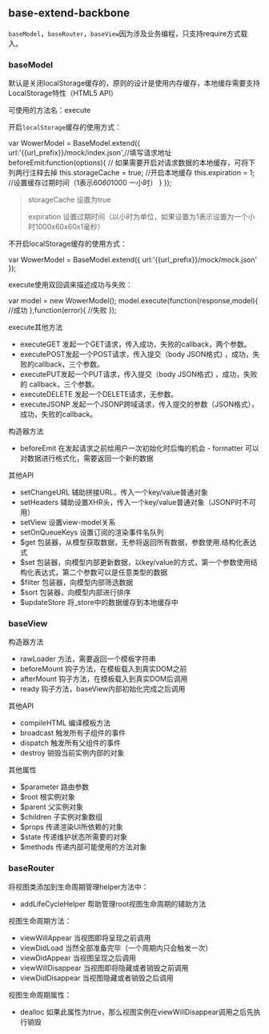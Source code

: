 ## base-extend-backbone

`baseModel`，`baseRouter`，`baseView`因为涉及业务编程，只支持require方式载入。

### baseModel

默认是关闭localStorage缓存的，原则的设计是使用内存缓存，本地缓存需要支持LocalStorage特性（HTML5 API）

可使用的方法名：execute

开启`localStorage`缓存的使用方式：

var WowerModel = BaseModel.extend({
    url:'{{url_prefix}}/mock/index.json',//填写请求地址
	beforeEmit:function(options){
		// 如果需要开启对请求数据的本地缓存，可将下列两行注释去掉
		this.storageCache = true; //开启本地缓存
		this.expiration = 1; //设置缓存过期时间（1表示60*60*1000 一小时）
	}
});

> storageCache 设置为true
>
> expiration 设置过期时间（以小时为单位，如果设置为1表示设置为一个小时1000x60x60x1毫秒）

不开启localStorage缓存的使用方式：

var WowerModel = BaseModel.extend({
    url:'{{url_prefix}}/mock/mock.json'
});

execute使用双回调来描述成功与失败：

var model = new WowerModel();
model.execute(function(response,model){
    //成功
},function(error){
    //失败
});

execute其他方法

- executeGET 发起一个GET请求，传入成功，失败的callback，两个参数。
- executePOST发起一个POST请求，传入提交（body JSON格式) ，成功，失败的callback，三个参数。
- executePUT发起一个PUT请求，传入提交（body JSON格式) ，成功，失败的 callback，三个参数。
- executeDELETE 发起一个DELETE请求，无参数。
- executeJSONP 发起一个JSONP跨域请求，传入提交的参数（JSON格式），成功，失败的callback。

构造器方法

- beforeEmit 在发起请求之前给用户一次初始化时后悔的机会 - formatter 可以对数据进行格式化，需要返回一个新的数据

其他API

- setChangeURL 辅助拼接URL，传入一个key/value普通对象
- setHeaders 辅助设置XHR头，传入一个key/value普通对象（JSONP时不可用）
- setView 设置view-model关系
- setOnQueueKeys 设置订阅的渲染事件名队列
- $get 包装器，从模型获取数据，无参将返回所有数据，参数使用.结构化表达式
- $set 包装器，向模型内部更新数据，以key/value的方式，第一个参数使用结构化表达式，第二个参数可以是任意类型的数据
- $filter 包装器，向模型内部筛选数据
- $sort 包装器，向模型内部进行排序
- $updateStore 将_store中的数据缓存到本地缓存中

### baseView

构造器方法

- rawLoader 方法，需要返回一个模板字符串
- beforeMount 钩子方法，在模板载入到真实DOM之前
- afterMount 钩子方法，在模板载入到真实DOM后调用
- ready 钩子方法，baseView内部初始化完成之后调用

其他API

- compileHTML 编译模板方法
- broadcast 触发所有子组件的事件
- dispatch 触发所有父组件的事件
- destroy 销毁当前实例内部的对象

其他属性

- $parameter 路由参数
- $root 根实例对象
- $parent 父实例对象
- $children 子实例对象数组
- $props 传递渲染UI所依赖的对象
- $state 传递维护状态所需要的对象
- $methods 传递内部可能使用的方法对象


### baseRouter

将视图类添加到生命周期管理helper方法中：

- addLifeCycleHelper 帮助管理root视图生命周期的辅助方法

视图生命周期方法：

- viewWillAppear 当视图即将呈现之前调用
- viewDidLoad 当然全部准备完毕（一个周期内只会触发一次）
- viewDidAppear 当视图呈现之后调用
- viewWillDisappear 当视图即将隐藏或者销毁之前调用
- viewDidDisappear 当视图隐藏或者销毁之后调用

视图生命周期属性：

- dealloc 如果此属性为true，那么视图实例在viewWillDisappear调用之后先执行销毁
